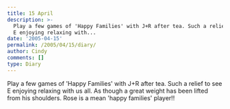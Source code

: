 ```yaml
---
title: 15 April
description: >-
  Play a few games of 'Happy Families' with J+R after tea. Such a relief to see
  E enjoying relaxing with...
date: '2005-04-15'
permalink: /2005/04/15/diary/
author: Cindy
comments: []
type: Diary
---
```


Play a few games of 'Happy Families' with J+R after tea. Such a relief to see E enjoying relaxing with us all. As though a great weight has been lifted from his shoulders. Rose is a mean 'happy families' player!!
